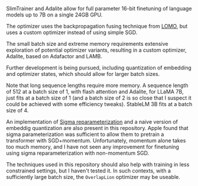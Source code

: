 SlimTrainer and Adalite allow for full parameter 16-bit finetuning of language models up to 7B on a single 24GB GPU.

The optimizer uses the backpropagation fusing technique from [LOMO](https://github.com/OpenLMLab/LOMO), but uses a custom optimizer instead of using simple SGD.

The small batch size and extreme memory requirements extensive exploration of potential optimizer variants, resulting in a custom optimizer, Adalite, based on Adafactor and LAMB.

Further development is being pursued, including quantization of embedding and optimizer states, which should allow for larger batch sizes.

Note that long sequence lengths require more memory. A sequence length of 512 at a batch size of 1, with flash attention and Adalite, for LLaMA 7B, just fits at a batch size of 1 (and a batch size of 2 is so close that I suspect it could be achieved with some efficiency tweaks). StableLM 3B fits at a batch size of 4.

An implementation of [Sigma reparameterization](https://proceedings.mlr.press/v202/zhai23a/zhai23a.pdf) and a naive version of embeddig quantization are also present in this repository. Apple found that sigma parameterization was sufficient to allow them to pretrain a transformer with SGD+momentum. Unfortunately, momentum alone takes too much memory, and I have not seen any improvement for finetuning using sigma reparameterization with non-momentum SGD.

The techniques used in this repository should also help with training in less constrained settings, but I haven't tested it.  In such contexts, with a sufficiently large batch size, the `OverlapLion` optimizer may be useable.
